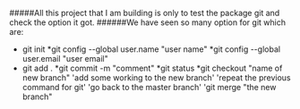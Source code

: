 #####All this project that I am building is only to test the package git and check the option it got.
######We have seen so many option for git which are:
* git init
*git config --global user.name "user name"
*git config --global user.email "user email"
* git add .
*git commit -m "comment"
*git status
*git checkout "name of new branch"
'add some working to the new branch'
'repeat the previous command for git'
'go back to the master branch'
'git merge "the new branch" 
